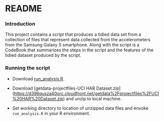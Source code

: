README
========================================================

### Introduction
This project contains a script that produces a tidied data set from a collection of files that represent data collected from the accelerometers from the Samsung Galaxy S smartphone. Along with the script is a CodeBook that summarizes the steps in the script and the features of the tidied dataset produced by the script.

### Running the script

* Download [run_analysis.R](https://github.com/msbuckley/datasciencecoursera/blob/master/CleanData_project/run_analysis.R).

* Download [getdata-projectfiles-UCI HAR Dataset.zip] (https://d396qusza40orc.cloudfront.net/getdata%2Fprojectfiles%2FUCI%20HAR%20Dataset.zip) and unzip to local machine.

* Set working directory to location of unzipped data files and envoke `run_analysis.R` in your R environment. 





